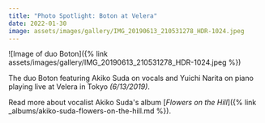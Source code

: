 ```yaml
---
title: "Photo Spotlight: Boton at Velera"
date: 2022-01-30
image: assets/images/gallery/IMG_20190613_210531278_HDR-1024.jpeg
---
```


![Image of duo Boton]({% link assets/images/gallery/IMG_20190613_210531278_HDR-1024.jpeg %})

The duo Boton featuring Akiko Suda on vocals and Yuichi Narita on piano playing live at Velera in Tokyo *(6/13/2019)*.

Read more about vocalist Akiko Suda's album [*Flowers on the Hill*]({% link _albums/akiko-suda-flowers-on-the-hill.md %}).